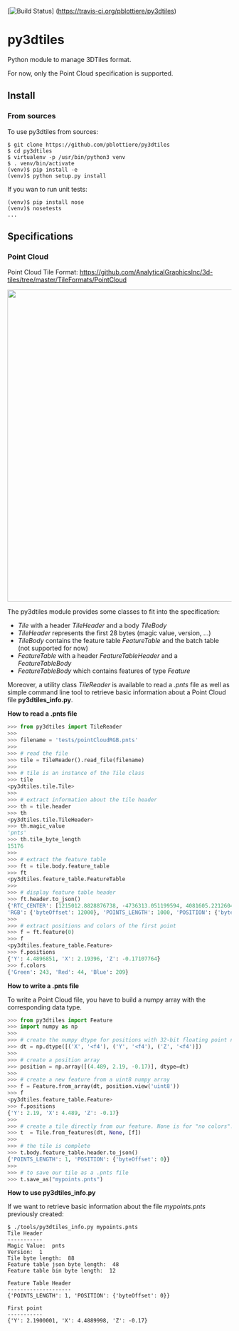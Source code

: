  [![Build Status](https://secure.travis-ci.org/pblottiere/py3dtiles.png)]
 (https://travis-ci.org/pblottiere/py3dtiles)

# py3dtiles

Python module to manage 3DTiles format.

For now, only the Point Cloud specification is supported.


## Install

### From sources

To use py3dtiles from sources:

````
$ git clone https://github.com/pblottiere/py3dtiles
$ cd py3dtiles
$ virtualenv -p /usr/bin/python3 venv
$ . venv/bin/activate
(venv)$ pip install -e
(venv)$ python setup.py install
````

If you wan to run unit tests:

````
(venv)$ pip install nose
(venv)$ nosetests
...

````

## Specifications

### Point Cloud

Point Cloud Tile Format: https://github.com/AnalyticalGraphicsInc/3d-tiles/tree/master/TileFormats/PointCloud

<p align="center">
<img align="center" src="https://github.com/pblottiere/py3dtiles/blob/master/docs/pc_layout.png" width="700">
</p>

The py3dtiles module provides some classes to fit into the specification:
- *Tile* with a header *TileHeader* and a body *TileBody*
- *TileHeader* represents the first 28 bytes (magic value, version, ...)
- *TileBody* contains the feature table *FeatureTable* and the batch table (not supported for now)
- *FeatureTable* with a header *FeatureTableHeader* and a *FeatureTableBody*
- *FeatureTableBody* which contains features of type *Feature*

Moreover, a utility class *TileReader* is available to read a *.pnts* file as
well as simple command line tool to retrieve basic information about a Point Cloud
file **py3dtiles_info.py**.


**How to read a .pnts file**

````python
>>> from py3dtiles import TileReader
>>>
>>> filename = 'tests/pointCloudRGB.pnts'
>>>
>>> # read the file
>>> tile = TileReader().read_file(filename)
>>>
>>> # tile is an instance of the Tile class
>>> tile
<py3dtiles.tile.Tile>
>>>
>>> # extract information about the tile header
>>> th = tile.header
>>> th
<py3dtiles.tile.TileHeader>
>>> th.magic_value
'pnts'
>>> th.tile_byte_length
15176
>>>
>>> # extract the feature table
>>> ft = tile.body.feature_table
>>> ft
<py3dtiles.feature_table.FeatureTable
>>>
>>> # display feature table header
>>> ft.header.to_json()
{'RTC_CENTER': [1215012.8828876738, -4736313.051199594, 4081605.22126042],
'RGB': {'byteOffset': 12000}, 'POINTS_LENGTH': 1000, 'POSITION': {'byteOffset': 0}}
>>>
>>> # extract positions and colors of the first point
>>> f = ft.feature(0)
>>> f
<py3dtiles.feature_table.Feature>
>>> f.positions
{'Y': 4.4896851, 'X': 2.19396, 'Z': -0.17107764}
>>> f.colors
{'Green': 243, 'Red': 44, 'Blue': 209}
````

**How to write a .pnts file**

To write a Point Cloud file, you have to build a numpy array with the
corresponding data type.

````python
>>> from py3dtiles import Feature
>>> import numpy as np
>>>
>>> # create the numpy dtype for positions with 32-bit floating point numbers
>>> dt = np.dtype([('X', '<f4'), ('Y', '<f4'), ('Z', '<f4')])
>>>
>>> # create a position array
>>> position = np.array([(4.489, 2.19, -0.17)], dtype=dt)
>>>
>>> # create a new feature from a uint8 numpy array
>>> f = Feature.from_array(dt, position.view('uint8'))
>>> f
<py3dtiles.feature_table.Feature>
>>> f.positions
{'Y': 2.19, 'X': 4.489, 'Z': -0.17}
>>>
>>> # create a tile directly from our feature. None is for "no colors".
>>> t  = Tile.from_features(dt, None, [f])
>>>
>>> # the tile is complete
>>> t.body.feature_table.header.to_json()
{'POINTS_LENGTH': 1, 'POSITION': {'byteOffset': 0}}
>>>
>>> # to save our tile as a .pnts file
>>> t.save_as("mypoints.pnts")
````

**How to use py3dtiles_info.py**

If we want to retrieve basic information about the file *mypoints.pnts*
previously created:

````
$ ./tools/py3dtiles_info.py mypoints.pnts
Tile Header
-----------
Magic Value:  pnts
Version:  1
Tile byte length:  88
Feature table json byte length:  48
Feature table bin byte length:  12

Feature Table Header
--------------------
{'POINTS_LENGTH': 1, 'POSITION': {'byteOffset': 0}}

First point
-----------
{'Y': 2.1900001, 'X': 4.4889998, 'Z': -0.17}
````
